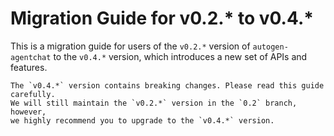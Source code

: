 # Migration Guide for v0.2.* to v0.4.*

This is a migration guide for users of the `v0.2.*` version of `autogen-agentchat`
to the `v0.4.*` version, which introduces a new set of APIs and features.

```{alert}
The `v0.4.*` version contains breaking changes. Please read this guide carefully.
We will still maintain the `v0.2.*` version in the `0.2` branch, however, 
we highly recommend you to upgrade to the `v0.4.*` version.
```